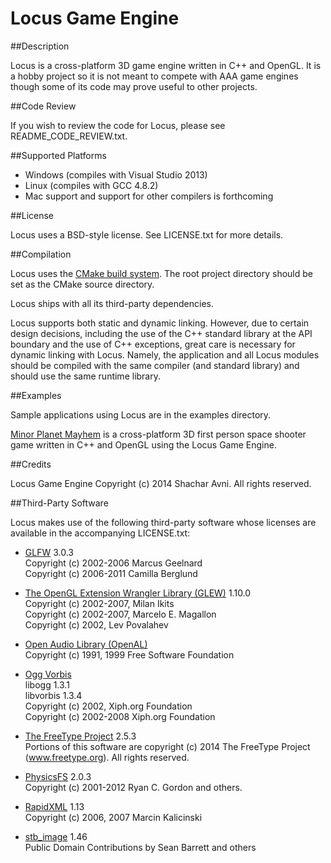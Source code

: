 Locus Game Engine
=================

##Description

Locus is a cross-platform 3D game engine written in C++ and OpenGL. It is a hobby project so it is not meant to compete
with AAA game engines though some of its code may prove useful to other projects.

##Code Review

If you wish to review the code for Locus, please see README_CODE_REVIEW.txt.

##Supported Platforms

* Windows (compiles with Visual Studio 2013)
* Linux (compiles with GCC 4.8.2)
* Mac support and support for other compilers is forthcoming

##License

Locus uses a BSD-style license. See LICENSE.txt for more details.

##Compilation

Locus uses the [CMake build system](http://www.cmake.org/ "CMake Homepage"). The root project directory should be set as
the CMake source directory.

Locus ships with all its third-party dependencies.

Locus supports both static and dynamic linking. However, due to certain design decisions, including the use of the
C++ standard library at the API boundary and the use of C++ exceptions, great care is necessary for dynamic linking with Locus.
Namely, the application and all Locus modules should be compiled with the same compiler (and standard library) and should
use the same runtime library.

##Examples

Sample applications using Locus are in the examples directory.

[Minor Planet Mayhem](https://github.com/ShacharAvni/Minor-Planet-Mayhem/ "Minor Planet Mayhem Source Code")
is a cross-platform 3D first person space shooter game written in C++ and OpenGL using the Locus Game Engine.

##Credits

Locus Game Engine Copyright (c) 2014 Shachar Avni. All rights reserved.

##Third-Party Software

Locus makes use of the following third-party software whose licenses
are available in the accompanying LICENSE.txt:

* [GLFW](http://www.glfw.org/ "GLFW Homepage") 3.0.3  
  Copyright (c) 2002-2006 Marcus Geelnard  
  Copyright (c) 2006-2011 Camilla Berglund

* [The OpenGL Extension Wrangler Library (GLEW)](http://glew.sourceforge.net/ "GLEW Homepage") 1.10.0  
  Copyright (c) 2002-2007, Milan Ikits  
  Copyright (c) 2002-2007, Marcelo E. Magallon  
  Copyright (c) 2002, Lev Povalahev

* [Open Audio Library (OpenAL)](http://www.openal.org/ "OpenAL Homepage")  
  Copyright (c) 1991, 1999 Free Software Foundation

* [Ogg Vorbis](http://www.vorbis.com/ "Ogg Vorbis Homepage")  
  libogg 1.3.1  
  libvorbis 1.3.4  
  Copyright (c) 2002, Xiph.org Foundation  
  Copyright (c) 2002-2008 Xiph.org Foundation

* [The FreeType Project](http://www.freetype.org/ "FreeType Project Homepage") 2.5.3  
  Portions of this software are copyright (c) 2014 The FreeType
  Project (www.freetype.org).  All rights reserved.
 
* [PhysicsFS](https://icculus.org/physfs/ "PhysicsFS Homepage") 2.0.3  
  Copyright (c) 2001-2012 Ryan C. Gordon and others.

* [RapidXML](http://rapidxml.sourceforge.net/ "RapidXML Homepage") 1.13  
  Copyright (c) 2006, 2007 Marcin Kalicinski

* [stb_image](https://github.com/nothings/stb "stb_image GitHub") 1.46  
  Public Domain
  Contributions by Sean Barrett and others